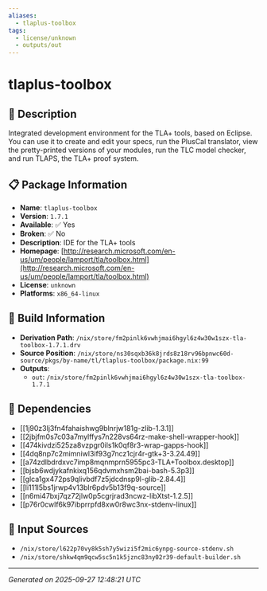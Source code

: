 ```yaml
---
aliases:
  - tlaplus-toolbox
tags:
  - license/unknown
  - outputs/out
---
```


# tlaplus-toolbox

## 📝 Description

Integrated development environment for the TLA+ tools, based on Eclipse. You can use it
to create and edit your specs, run the PlusCal translator, view the pretty-printed
versions of your modules, run the TLC model checker, and run TLAPS, the TLA+ proof system.


## 📋 Package Information

- **Name**: `tlaplus-toolbox`
- **Version**: `1.7.1`
- **Available**: ✅ Yes
- **Broken**: ✅ No
- **Description**: IDE for the TLA+ tools
- **Homepage**: [http://research.microsoft.com/en-us/um/people/lamport/tla/toolbox.html](http://research.microsoft.com/en-us/um/people/lamport/tla/toolbox.html)
- **License**: `unknown`
- **Platforms**: `x86_64-linux`

## 🔧 Build Information

- **Derivation Path**: `/nix/store/fm2pinlk6vwhjmai6hgyl6z4w30w1szx-tla-toolbox-1.7.1.drv`
- **Source Position**: `/nix/store/ns30sqxb36k8jrds8z18rv96bpnwc60d-source/pkgs/by-name/tl/tlaplus-toolbox/package.nix:99`
- **Outputs**:
  - `out`:  `/nix/store/fm2pinlk6vwhjmai6hgyl6z4w30w1szx-tla-toolbox-1.7.1`

## 🔗 Dependencies

- [[1j90z3lj3fn4fahaishwg9blnrjw181g-zlib-1.3.1]]
- [[2jbjfm0s7c03a7mylffys7n228vs64rz-make-shell-wrapper-hook]]
- [[474kivdzi525za8vzpgr0ils1k0qf8r3-wrap-gapps-hook]]
- [[4dq8np7c2mimniwl3if93g7ncz1cjr4r-gtk+3-3.24.49]]
- [[a74zdlbdrdxvc7imp8mqnmprn5955pc3-TLA+Toolbox.desktop]]
- [[bjsb6wdjykafnkixq156qdvmxhsm2bai-bash-5.3p3]]
- [[glca1gx472ps9qlivbdf7z5jdcdnsp9l-glib-2.84.4]]
- [[li111l5bs1jrwp4v13blr6pdv5b13f9q-source]]
- [[n6mi47bxj7qz72jlw0p5cgrjrad3ncwz-libXtst-1.2.5]]
- [[p76r0cwlf6k97ibprrpfd8xw0r8wc3nx-stdenv-linux]]

## 📁 Input Sources

- `/nix/store/l622p70vy8k5sh7y5wizi5f2mic6ynpg-source-stdenv.sh`
- `/nix/store/shkw4qm9qcw5sc5n1k5jznc83ny02r39-default-builder.sh`

---
*Generated on 2025-09-27 12:48:21 UTC*
